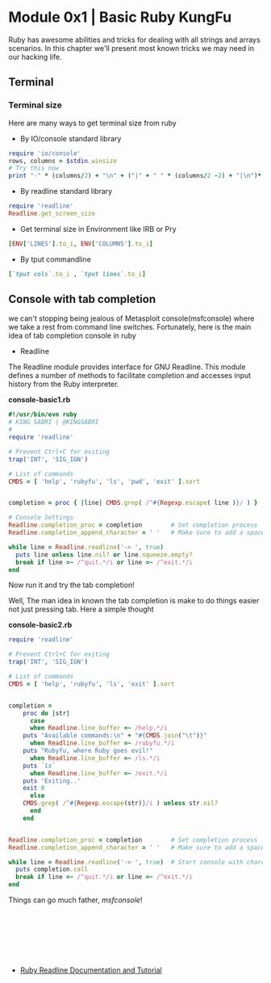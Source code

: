 # Module 0x1 | Basic Ruby KungFu

Ruby has awesome abilities and tricks for dealing with all strings and arrays scenarios. In this chapter we'll present most known tricks we may need in our hacking life.


## Terminal 

### Terminal size 
Here are many ways to get terminal size from ruby

- By IO/console standard library

```ruby
require 'io/console'
rows, columns = $stdin.winsize
# Try this now
print "-" * (columns/2) + "\n" + ("|" + " " * (columns/2 -2) + "|\n")* (rows / 2) + "-" * (columns/2) + "\n"
```
- By readline standard library

```ruby
require 'readline'
Readline.get_screen_size
```

- Get terminal size in Environment like IRB or Pry

```ruby
[ENV['LINES'].to_i, ENV['COLUMNS'].to_i]
```

- By tput commandline 

```ruby
[`tput cols`.to_i , `tput lines`.to_i]
```

## Console with tab completion 
we can't stopping being jealous of Metasploit console(msfconsole) where we take a rest from command line switches. Fortunately, here is the main idea of tab completion console in ruby

- Readline 

The Readline module provides interface for GNU Readline. This module defines a number of methods to facilitate completion and accesses input history from the Ruby interpreter.

**console-basic1.rb**

```ruby
#!/usr/bin/evn ruby
# KING SABRI | @KINGSABRI
# 
require 'readline'

# Prevent Ctrl+C for exiting
trap('INT', 'SIG_IGN')

# List of commands
CMDS = [ 'help', 'rubyfu', 'ls', 'pwd', 'exit' ].sort


completion = proc { |line| CMDS.grep( /^#{Regexp.escape( line )}/ ) }

# Console Settings
Readline.completion_proc = completion        # Set completion process
Readline.completion_append_character = ' '   # Make sure to add a space after completion

while line = Readline.readline('-> ', true)
  puts line unless line.nil? or line.squeeze.empty?
  break if line =~ /^quit.*/i or line =~ /^exit.*/i
end
```
Now run it and try the tab completion!

Well, The man idea in known the tab completion is make to do things easier not just pressing tab. Here a simple thought

**console-basic2.rb**

```ruby
require 'readline'

# Prevent Ctrl+C for exiting
trap('INT', 'SIG_IGN')

# List of commands
CMDS = [ 'help', 'rubyfu', 'ls', 'exit' ].sort


completion = 
    proc do |str|
      case 
      when Readline.line_buffer =~ /help.*/i
	puts "Available commands:\n" + "#{CMDS.join("\t")}"
      when Readline.line_buffer =~ /rubyfu.*/i
	puts "Rubyfu, where Ruby goes evil!"
      when Readline.line_buffer =~ /ls.*/i
	puts `ls`
      when Readline.line_buffer =~ /exit.*/i
	puts 'Exiting..'
	exit 0
      else
	CMDS.grep( /^#{Regexp.escape(str)}/i ) unless str.nil?
      end
    end


Readline.completion_proc = completion        # Set completion process
Readline.completion_append_character = ' '   # Make sure to add a space after completion

while line = Readline.readline('-> ', true)  # Start console with charcter -> and make add_hist = true
  puts completion.call
  break if line =~ /^quit.*/i or line =~ /^exit.*/i
end

```

Things can go much father, *msfconsole*! 




<br><br><br>
---
- [Ruby Readline Documentation and Tutorial](http://bogojoker.com/readline/)




